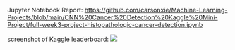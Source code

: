 Jupyter Notebook Report: 
https://github.com/carsonxie/Machine-Learning-Projects/blob/main/CNN%20Cancer%20Detection%20Kaggle%20Mini-Project/full-week3-project-histopathologic-cancer-detection.ipynb

screenshot of Kaggle leaderboard: ![](https://github.com/carsonxie/Machine-Learning-Projects/blob/main/CNN%20Cancer%20Detection%20Kaggle%20Mini-Project/model%20score2.png)

